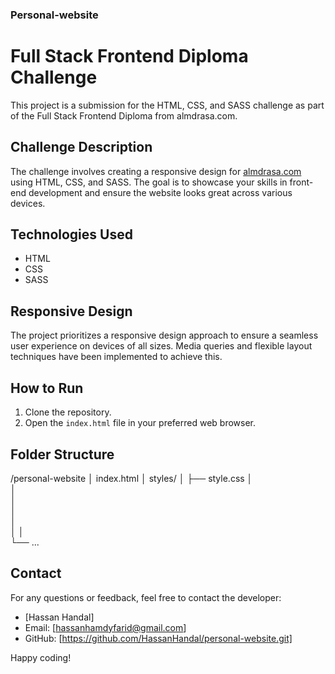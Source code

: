 ﻿### Personal-website
# Full Stack Frontend Diploma Challenge

This project is a submission for the HTML, CSS, and SASS challenge as part of the Full Stack Frontend Diploma from almdrasa.com.

## Challenge Description

The challenge involves creating a responsive design for [almdrasa.com](https://almdrasa.com/) using HTML, CSS, and SASS. The goal is to showcase your skills in front-end development and ensure the website looks great across various devices.

## Technologies Used

- HTML
- CSS
- SASS

## Responsive Design

The project prioritizes a responsive design approach to ensure a seamless user experience on devices of all sizes. Media queries and flexible layout techniques have been implemented to achieve this.

## How to Run

1. Clone the repository.
2. Open the `index.html` file in your preferred web browser.

## Folder Structure
/personal-website
│   index.html
│   styles/
│   ├── style.css
│   
│   
│       
│   
│  
│ 
│   
└── ...


## Contact

For any questions or feedback, feel free to contact the developer:

- [Hassan Handal]
- Email: [hassanhamdyfarid@gmail.com]
- GitHub: [https://github.com/HassanHandal/personal-website.git]

Happy coding!
